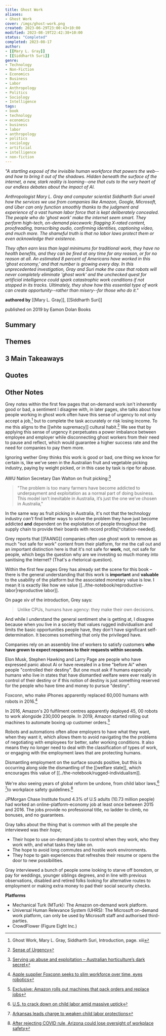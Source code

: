 ```yaml
---
title: Ghost Work
aliases:
- Ghost Work
cover: /imgs/ghost-work.png
created: 2023-06-29T23:00:43+10:00
modified: 2023-08-19T22:42:38+10:00
status: "Completed"
completed: 2023-08-17
author:
- [[Mary L. Gray]]
- [[Siddharth Suri]]
genre:
- Technology
- Non-Fiction
- Economics
- Business
- Labor
- Anthropology
- Politics
- Sociology
- Intelligence
tags:
- book
- technology
- economics
- business
- labor
- anthropology
- politics
- sociology
- artificial
- intelligence
- non-fiction
---
```


*"A startling exposé of the invisible human workforce that powers the web--and how to bring it out of the shadows. Hidden beneath the surface of the internet, a new, stark reality is looming--one that cuts to the very heart of our endless debates about the impact of AI.* 

*Anthropologist Mary L. Gray and computer scientist Siddharth Suri unveil how the services we use from companies like Amazon, Google, Microsoft, and Uber can only function smoothly thanks to the judgment and experience of a vast human labor force that is kept deliberately concealed. The people who do 'ghost work' make the internet seem smart. They perform high-tech, on-demand piecework: flagging X-rated content, proofreading, transcribing audio, confirming identities, captioning video, and much more. The shameful truth is that no labor laws protect them or even acknowledge their existence.* 

*They often earn less than legal minimums for traditional work, they have no health benefits, and they can be fired at any time for any reason, or for no reason at all. An estimated 8 percent of Americans have worked in this 'ghost economy,' and that number is growing every day. In this unprecedented investigation, Gray and Suri make the case that robots will never completely eliminate 'ghost work' and the unchecked quest for artificial intelligence could spark catastrophic work conditions if not stopped in its tracks. Ultimately, they show how this essential type of work can create opportunity--rather than misery--for those who do it."*

**authored by** [[Mary L. Gray]], [[Siddharth Suri]]

published on 2019 by Eamon Dolan Books

## Summary

## Themes

## 3 Main Takeaways

## Quotes

## Other Notes

Grey notes within the first few pages that on-demand work isn't inherently good or bad, a sentiment I disagree with, in later pages, she talks about how people working in ghost work often have this sense of urgency to not only accept a job,[^1] but to complete the task accurately or risk losing income. To me this aligns to the [[white supremacy]] cultural habit.[^2] We see that by applying this sense of urgency it perpetuates a power imbalance between employee and employer while disconnecting ghost workers from their need to pause and reflect, which would guarantee a higher success rate and the need for companies to pay them more.

Ignoring wether Grey thinks this work is good or bad, one thing we know for certain is, like we've seen in the Australian fruit and vegetable picking industry, paying by weight picked, or in this case by task is ripe for abuse.

AWU Nation Secretary Dan Walton on fruit picking:[^3]
> "The problem is too many farmers have become addicted to underpayment and exploitation as a normal part of doing business. This model isn’t inevitable in Australia, it’s just the one we’ve chosen in Australia,"

In the same way as fruit picking in Australia, it's not that the technology industry *can't* find better ways to solve the problem  they have just become addicted **and** dependent on the exploitation of people throughout the supply chain to provide their boards with record profits[^citation-needed].

Grey reports that [[FAANG]] companies often use ghost work to remove as much "not safe for work" content from their platform, for me the call out and an important distinction here is that it's not safe for **work**, not, not safe for people, which begs the question why are we investing so much money into sanitising the Internet? (That's a rhetorical question).

Within the first few pages Grey has already set the scene for this book – there is the general understanding that this work is **important** and **valuable** to the usability of the platform but the associated monetary value is low. I mean it is exactly like how we value [[../the-notebook/reproductive-labor|reproductive labor]].

On page xiv of the introduction, Grey says:
> Unlike CPUs, humans have agency: they make their own decisions.

And while I understand the general sentiment she is getting at, I disagree because when you live in a society that values rugged individualism and limits the basic opportunities people have, they don't have significant self-determination. It becomes something that only the privileged have.

Companies rely on an assembly line of workers to satisfy customers **who have grown to expect responses to their requests within seconds**. 

Elon Musk, Stephen Hawking and Larry Page are people who have expressed panic about Ai or have revealed in a time "before Ai" when people "controlled their destiny". But one must ask if humans especially humans who live in states that have dismantled welfare were ever really in control of their destiny or if this notion of destiny is just something reserved for the people who have time and money to pursue "destiny".

Foxconn, who make iPhones apparently replaced 60,000 humans with robots in 2016.[^4]

In 2016, Amazon's 20 fulfilment centres apparently deployed 45, 00 robots to work alongside 230,000 people. In 2019, Amazon started rolling out machines to automate boxing up customer orders.[^5]

Robots and automations often allow employers to have what they want, when they want it, which allows them to avoid navigating the the problems of negotiating with employees for better, safer working conditions. It also means they no longer need to deal with the classification of types of work, or engaging with the employment laws that are protecting humans.

Dismantling employment on the surface sounds positive, but this is occurring along side the dismantling of the [[welfare state]], which encourages this value of [[../the-notebook/rugged-individualism]].

We're also seeing years of global reform be undone, from child labor laws,[^6] [^7]to workplace safety guidelines.[^8]

JPMorgan Chase Institute found 4.3% of U.S adults (10.73 million people) had worked an online-platform-economy job at least once between 2015 and 2016. The jobs provide no professional title, no ladder to climb, no bonuses, and no guarantees.

Gray talks about the thing that is common with all the people she interviewed was their *hope*;
- Their hope to use on-demand jobs to control when they work, who they work with, and what tasks they take on.
- The hope to avoid long commutes and hostile work environments.
- They hope to gain experiences that refreshes their resume or opens the door to new possibilities.

Gray interviewed a bunch of people some looking to starve off boredom, or pay for weddings, younger siblings degrees, and in line with previous observations, disabled and retired folks looking for alternative routes to employment or making extra money to pad their social security checks.

**Platforms**
- Mechanical Turk (MTurk): The Amazon on-demand work platform.
- Universal Human Relevance System (UHRS): The Microsoft on-demand work platform, can only be used by Microsoft staff and authorised third-parties.
- CrowdFlower (Figure Eight Inc.)

[^1]: Ghost Work, Mary L. Gray, Siddharth Suri, Introduction, page. xiii
[^2]: [Sense of Urgency](https://www.whitesupremacyculture.info/urgency.html)
[^3]: [Serving up abuse and exploitation – Australian horticulture’s dark secret](https://www.australianunions.org.au/2021/03/01/serving-up-abuse-and-exploitation-australian-horticultures-dark-secret/)
[^4]: [Apple supplier Foxconn seeks to slim workforce over time, eyes robotics](https://www.reuters.com/article/us-hon-hai-labor-idINKBN0L00Z520150128)
[^5]: [Exclusive: Amazon rolls out machines that pack orders and replace jobs](https://www.reuters.com/article/us-amazon-com-automation-exclusive-idUSKCN1SJ0X1)
[^6]: [U.S. to crack down on child labor amid massive uptick](https://www.reuters.com/business/us-crack-down-child-labor-amid-massive-uptick-2023-02-27/)
[^7]: [Arkansas leads charge to weaken child labor protections](https://www.theguardian.com/us-news/2023/mar/08/arkansas-bill-child-labor-protections)
[^8]: [After rejecting COVID rule, Arizona could lose oversight of workplace safety](https://www.reuters.com/legal/government/after-rejecting-covid-rule-arizona-could-lose-oversight-workplace-safety-2022-04-20/)